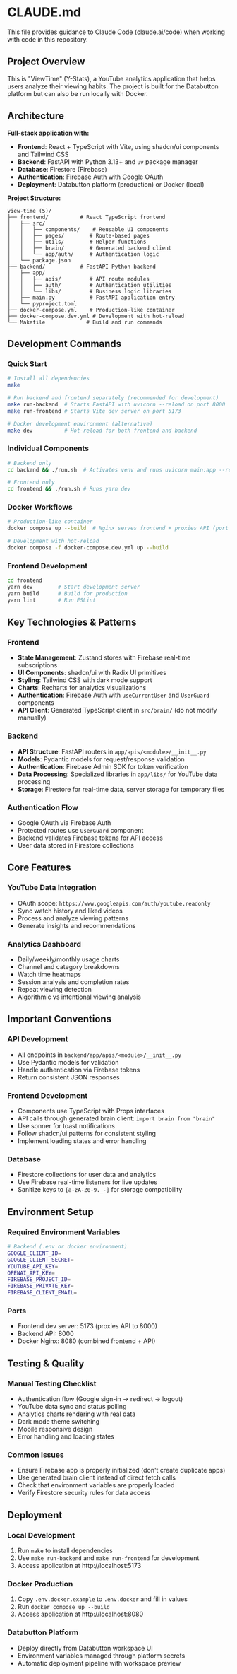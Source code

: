 # CLAUDE.md

This file provides guidance to Claude Code (claude.ai/code) when working with code in this repository.

## Project Overview

This is "ViewTime" (Y-Stats), a YouTube analytics application that helps users analyze their viewing habits. The project is built for the Databutton platform but can also be run locally with Docker.

## Architecture

**Full-stack application with:**
- **Frontend**: React + TypeScript with Vite, using shadcn/ui components and Tailwind CSS
- **Backend**: FastAPI with Python 3.13+ and `uv` package manager
- **Database**: Firestore (Firebase)
- **Authentication**: Firebase Auth with Google OAuth
- **Deployment**: Databutton platform (production) or Docker (local)

**Project Structure:**
```
view-time (5)/
├── frontend/          # React TypeScript frontend
│   ├── src/
│   │   ├── components/    # Reusable UI components
│   │   ├── pages/        # Route-based pages
│   │   ├── utils/        # Helper functions
│   │   ├── brain/        # Generated backend client
│   │   └── app/auth/     # Authentication logic
│   └── package.json
├── backend/           # FastAPI Python backend
│   ├── app/
│   │   ├── apis/         # API route modules
│   │   ├── auth/         # Authentication utilities
│   │   └── libs/         # Business logic libraries
│   ├── main.py           # FastAPI application entry
│   └── pyproject.toml
├── docker-compose.yml    # Production-like container
├── docker-compose.dev.yml # Development with hot-reload
└── Makefile             # Build and run commands
```

## Development Commands

### Quick Start
```bash
# Install all dependencies
make

# Run backend and frontend separately (recommended for development)
make run-backend  # Starts FastAPI with uvicorn --reload on port 8000
make run-frontend # Starts Vite dev server on port 5173

# Docker development environment (alternative)
make dev          # Hot-reload for both frontend and backend
```

### Individual Components
```bash
# Backend only
cd backend && ./run.sh  # Activates venv and runs uvicorn main:app --reload

# Frontend only  
cd frontend && ./run.sh # Runs yarn dev
```

### Docker Workflows
```bash
# Production-like container
docker compose up --build  # Nginx serves frontend + proxies API (port 8080)

# Development with hot-reload
docker compose -f docker-compose.dev.yml up --build
```

### Frontend Development
```bash
cd frontend
yarn dev        # Start development server
yarn build      # Build for production
yarn lint       # Run ESLint
```

## Key Technologies & Patterns

### Frontend
- **State Management**: Zustand stores with Firebase real-time subscriptions
- **UI Components**: shadcn/ui with Radix UI primitives
- **Styling**: Tailwind CSS with dark mode support
- **Charts**: Recharts for analytics visualizations
- **Authentication**: Firebase Auth with `useCurrentUser` and `UserGuard` components
- **API Client**: Generated TypeScript client in `src/brain/` (do not modify manually)

### Backend
- **API Structure**: FastAPI routers in `app/apis/<module>/__init__.py`
- **Models**: Pydantic models for request/response validation
- **Authentication**: Firebase Admin SDK for token verification
- **Data Processing**: Specialized libraries in `app/libs/` for YouTube data processing
- **Storage**: Firestore for real-time data, server storage for temporary files

### Authentication Flow
- Google OAuth via Firebase Auth
- Protected routes use `UserGuard` component
- Backend validates Firebase tokens for API access
- User data stored in Firestore collections

## Core Features

### YouTube Data Integration
- OAuth scope: `https://www.googleapis.com/auth/youtube.readonly`
- Sync watch history and liked videos
- Process and analyze viewing patterns
- Generate insights and recommendations

### Analytics Dashboard
- Daily/weekly/monthly usage charts
- Channel and category breakdowns
- Watch time heatmaps
- Session analysis and completion rates
- Repeat viewing detection
- Algorithmic vs intentional viewing analysis

## Important Conventions

### API Development
- All endpoints in `backend/app/apis/<module>/__init__.py`
- Use Pydantic models for validation
- Handle authentication via Firebase tokens
- Return consistent JSON responses

### Frontend Development
- Components use TypeScript with Props interfaces
- API calls through generated brain client: `import brain from "brain"`
- Use sonner for toast notifications
- Follow shadcn/ui patterns for consistent styling
- Implement loading states and error handling

### Database
- Firestore collections for user data and analytics
- Use Firebase real-time listeners for live updates
- Sanitize keys to `[a-zA-Z0-9._-]` for storage compatibility

## Environment Setup

### Required Environment Variables
```bash
# Backend (.env or docker environment)
GOOGLE_CLIENT_ID=
GOOGLE_CLIENT_SECRET=
YOUTUBE_API_KEY=
OPENAI_API_KEY=
FIREBASE_PROJECT_ID=
FIREBASE_PRIVATE_KEY=
FIREBASE_CLIENT_EMAIL=
```

### Ports
- Frontend dev server: 5173 (proxies API to 8000)
- Backend API: 8000
- Docker Nginx: 8080 (combined frontend + API)

## Testing & Quality

### Manual Testing Checklist
- Authentication flow (Google sign-in → redirect → logout)
- YouTube data sync and status polling
- Analytics charts rendering with real data
- Dark mode theme switching
- Mobile responsive design
- Error handling and loading states

### Common Issues
- Ensure Firebase app is properly initialized (don't create duplicate apps)
- Use generated brain client instead of direct fetch calls
- Check that environment variables are properly loaded
- Verify Firestore security rules for data access

## Deployment

### Local Development
1. Run `make` to install dependencies
2. Use `make run-backend` and `make run-frontend` for development
3. Access application at http://localhost:5173

### Docker Production
1. Copy `.env.docker.example` to `.env.docker` and fill in values
2. Run `docker compose up --build`
3. Access application at http://localhost:8080

### Databutton Platform
- Deploy directly from Databutton workspace UI
- Environment variables managed through platform secrets
- Automatic deployment pipeline with workspace preview